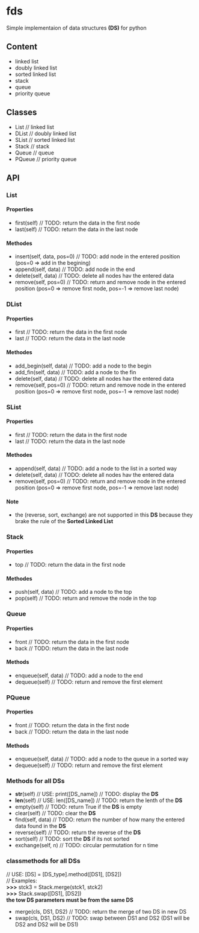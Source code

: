 # fds

Simple implementaion of data structures __(DS)__ for python

## Content

- linked list
- doubly linked list
- sorted linked list
- stack
- queue
- priority queue

## Classes

- List // linked list
- DList // doubly linked list
- SList // sorted linked list
- Stack // stack
- Queue // queue
- PQueue // priority queue

## API

### List

#### Properties

- first(self) // TODO: return the data in the first node
- last(self) // TODO: return the data in the last node

#### Methodes

- insert(self, data, pos=0) // TODO: add node in the entered position (pos=0 => add in the begining)
- append(self, data) // TODO: add node in the end
- delete(self, data) // TODO: delete all nodes hav the entered data
- remove(self, pos=0) // TODO: return and remove node in the entered position (pos=0 => remove first node, pos=-1 => remove last node)

### DList

#### Properties

- first // TODO: return the data in the first node
- last // TODO: return the data in the last node

#### Methodes

- add_begin(self, data) // TODO: add a node to the begin
- add_fin(self, data) // TODO: add a node to the fin
- delete(self, data) // TODO: delete all nodes hav the entered data
- remove(self, pos=0) // TODO: return and remove node in the entered position (pos=0 => remove first node, pos=-1 => remove last node)

### SList

#### Properties

- first // TODO: return the data in the first node
- last // TODO: return the data in the last node

#### Methodes

- append(self, data) // TODO: add a node to the list in a sorted way
- delete(self, data) // TODO: delete all nodes hav the entered data
- remove(self, pos=0) // TODO: return and remove node in the entered position (pos=0 => remove first node, pos=-1 => remove last node)

#### Note

- the (reverse, sort, exchange) are not supported in this __DS__ because they brake the rule of the __Sorted Linked List__

### Stack

#### Properties

- top // TODO: return the data in the first node

#### Methodes

- push(self, data) // TODO: add a node to the top
- pop(self) // TODO: return and remove the node in the top

### Queue

#### Properties

- front // TODO: return the data in the first node
- back // TODO: return the data in the last node

#### Methods

- enqueue(self, data) // TODO: add a node to the end
- dequeue(self) // TODO: return and remove the first element

### PQueue

#### Properties

- front // TODO: return the data in the first node
- back // TODO: return the data in the last node

#### Methods

- enqueue(self, data) // TODO: add a node to the queue in a sorted way
- dequeue(self) // TODO: return and remove the first element

### Methods for all DSs

- __str__(self) // USE: print([DS_name]) // TODO: display the __DS__
- __len__(self) // USE: len([DS_name]) // TODO: return the lenth of the __DS__
- empty(self) // TODO: return True if the __DS__ is empty
- clear(self) // TODO: clear the __DS__
- find(self, data) // TODO: return the number of how many the entered data found in the __DS__
- reverse(self) // TODO: return the reverse of the __DS__
- sort(self) // TODO: sort the __DS__ if its not sorted
- exchange(self, n) // TODO: circular permutation for n time

### classmethods for all DSs

// USE: [DS] = [DS_type].method([DS1], [DS2])</br>
// Examples:</br>
__>>>__ stck3 = Stack.merge(stck1, stck2)</br>
__>>>__ Stack.swap([DS1], [DS2])</br>
__the tow DS parameters must be from the same DS__

- merge(cls, DS1, DS2) // TODO: return the merge of two DS in new DS
- swap(cls, DS1, DS2) // TODO: swap between DS1 and DS2 (DS1 will be DS2 and DS2 will be DS1)
